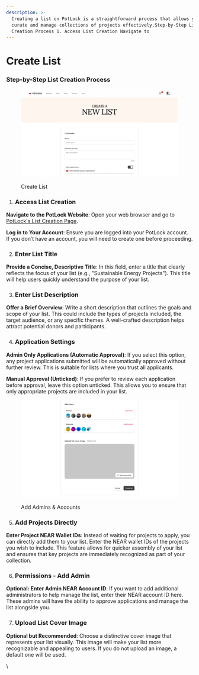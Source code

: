 ```yaml
---
description: >-
  Creating a list on PotLock is a straightforward process that allows you to
  curate and manage collections of projects effectively.Step-by-Step List
  Creation Process 1. Access List Creation Navigate to
---
```


# Create List

### Step-by-Step List Creation Process



<figure><img src="../../.gitbook/assets/image.png" alt=""><figcaption><p>Create List</p></figcaption></figure>



1. ### Access List Creation

**Navigate to the PotLock Website**: Open your web browser and go to [PotLock's List Creation Page](https://potlock.org/list).

**Log in to Your Account**: Ensure you are logged into your PotLock account. If you don’t have an account, you will need to create one before proceeding.

2. ### Enter List Title

**Provide a Concise, Descriptive Title**: In this field, enter a title that clearly reflects the focus of your list (e.g., "Sustainable Energy Projects"). This title will help users quickly understand the purpose of your list.

3. ### Enter List Description

**Offer a Brief Overview**: Write a short description that outlines the goals and scope of your list. This could include the types of projects included, the target audience, or any specific themes. A well-crafted description helps attract potential donors and participants.

4. ### Application Settings

**Admin Only Applications (Automatic Approval)**: If you select this option, any project applications submitted will be automatically approved without further review. This is suitable for lists where you trust all applicants.

**Manual Approval (Unticked)**: If you prefer to review each application before approval, leave this option unticked. This allows you to ensure that only appropriate projects are included in your list.



<figure><img src="../../.gitbook/assets/image (1).png" alt=""><figcaption><p>Add Admins &#x26; Accounts</p></figcaption></figure>

5. ### Add Projects Directly

**Enter Project NEAR Wallet IDs**: Instead of waiting for projects to apply, you can directly add them to your list. Enter the NEAR wallet IDs of the projects you wish to include. This feature allows for quicker assembly of your list and ensures that key projects are immediately recognized as part of your collection.

6. ### &#x20;Permissions - Add Admin

**Optional: Enter Admin NEAR Account ID**: If you want to add additional administrators to help manage the list, enter their NEAR account ID here. These admins will have the ability to approve applications and manage the list alongside you.

7. ### Upload List Cover Image

**Optional but Recommended**: Choose a distinctive cover image that represents your list visually. This image will make your list more recognizable and appealing to users. If you do not upload an image, a default one will be used.

\
